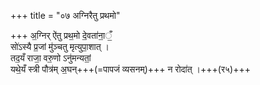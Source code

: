 +++
title = "०७ अग्निरैतु प्रथमो"

+++
अ॒ग्निर् ऐ॑तु प्रथ॒मो दे॒वता॑ना॒ँ॒  
सो॑ऽस्यै प्र॒जां मु॑ञ्चतु मृत्युपा॒शात् ।  
तद॒यँ राजा॒ वरु॒णो ऽनु॑मन्यतां॒  
यथे॒यँ स्त्री पौत्र॑म् अ॒घन्+++(=पापजं व्यसनम्)+++ न रोदा॑त् ।+++(र५)+++
